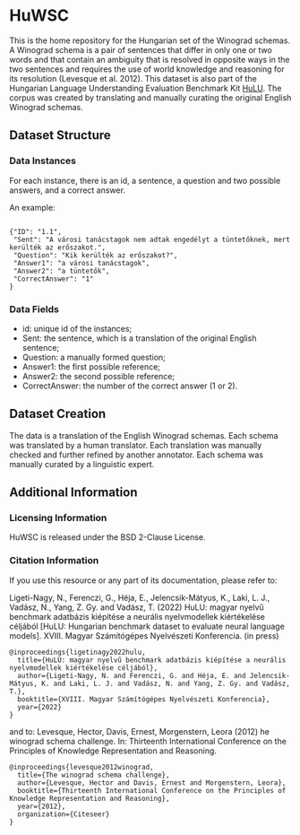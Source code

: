# HuWSC

This is the home repository for the Hungarian set of the Winograd schemas. A Winograd schema is a pair of sentences that differ in only one or two words and that contain an ambiguity that is resolved in opposite ways in the two sentences and requires the use of world knowledge and reasoning for its resolution (Levesque et al. 2012). This dataset is also part of the Hungarian Language Understanding Evaluation Benchmark Kit [HuLU](hulu.nlp.nytud.hu). The corpus was created by translating and manually curating the original English Winograd schemas.

## Dataset Structure

### Data Instances

For each instance, there is an id, a sentence, a question and two possible answers, and a correct answer. 

An example:

```

{"ID": "1.1",
 "Sent": "A városi tanácstagok nem adtak engedélyt a tüntetőknek, mert kerülték az erőszakot.",
 "Question": "Kik kerülték az erőszakot?",
 "Answer1": "a városi tanácstagok",
 "Answer2": "a tüntetők",
 "CorrectAnswer": "1"
}

```

### Data Fields
- id: unique id of the instances;
- Sent: the sentence, which is a translation of the original English sentence;
- Question: a manually formed question;  
- Answer1: the first possible reference;
- Answer2: the second possible reference;
- CorrectAnswer: the number of the correct answer (1 or 2).

## Dataset Creation

The data is a translation of the English Winograd schemas. Each schema was translated by a human translator. Each translation was manually checked and further refined by another annotator. Each schema was manually curated by a linguistic expert. 

## Additional Information

### Licensing Information

HuWSC is released under the BSD 2-Clause License.

### Citation Information

If you use this resource or any part of its documentation, please refer to:

Ligeti-Nagy, N., Ferenczi, G., Héja, E., Jelencsik-Mátyus, K., Laki, L. J., Vadász, N., Yang, Z. Gy. and Vadász, T. (2022) HuLU: magyar nyelvű benchmark adatbázis
kiépítése a neurális nyelvmodellek kiértékelése céljából [HuLU: Hungarian benchmark dataset to evaluate neural language models]. XVIII. Magyar Számítógépes Nyelvészeti Konferencia. (in press)

```
@inproceedings{ligetinagy2022hulu,
  title={HuLU: magyar nyelvű benchmark adatbázis kiépítése a neurális nyelvmodellek kiértékelése céljából},
  author={Ligeti-Nagy, N. and Ferenczi, G. and Héja, E. and Jelencsik-Mátyus, K. and Laki, L. J. and Vadász, N. and Yang, Z. Gy. and Vadász, T.},
  booktitle={XVIII. Magyar Számítógépes Nyelvészeti Konferencia},
  year={2022}
}
```
and to:
Levesque, Hector, Davis, Ernest, Morgenstern, Leora (2012) he winograd schema challenge. In: Thirteenth International Conference on the Principles of Knowledge Representation and Reasoning.

```
@inproceedings{levesque2012winograd,
  title={The winograd schema challenge},
  author={Levesque, Hector and Davis, Ernest and Morgenstern, Leora},
  booktitle={Thirteenth International Conference on the Principles of Knowledge Representation and Reasoning},
  year={2012},
  organization={Citeseer}
}
```
